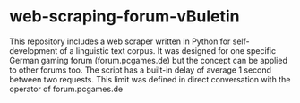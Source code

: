 # web-scraping-forum-vBuletin
This repository includes a web scraper written in Python for self-development of a linguistic text corpus. It was designed for one specific German gaming forum (forum.pcgames.de) but the concept can be applied to other forums too.
The script has a built-in delay of average 1 second between two requests. This limit was defined in direct conversation with the operator of forum.pcgames.de
